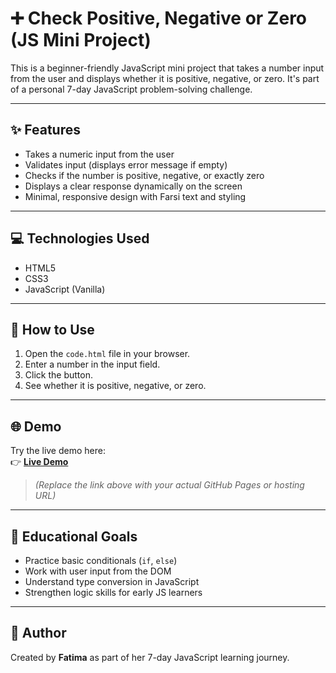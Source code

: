 # ➕ Check Positive, Negative or Zero (JS Mini Project)

This is a beginner-friendly JavaScript mini project that takes a number input from the user and displays whether it is positive, negative, or zero. It's part of a personal 7-day JavaScript problem-solving challenge.

---

## ✨ Features

- Takes a numeric input from the user
- Validates input (displays error message if empty)
- Checks if the number is positive, negative, or exactly zero
- Displays a clear response dynamically on the screen
- Minimal, responsive design with Farsi text and styling

---

## 💻 Technologies Used

- HTML5
- CSS3
- JavaScript (Vanilla)

---

## 🚀 How to Use

1. Open the `code.html` file in your browser.
2. Enter a number in the input field.
3. Click the button.
4. See whether it is positive, negative, or zero.

---

## 🌐 Demo

Try the live demo here:  
👉 **[Live Demo](https://your-demo-link.com)**

> _(Replace the link above with your actual GitHub Pages or hosting URL)_

---

## 📌 Educational Goals

- Practice basic conditionals (`if`, `else`)
- Work with user input from the DOM
- Understand type conversion in JavaScript
- Strengthen logic skills for early JS learners

---

## 🙌 Author

Created by **Fatima** as part of her 7-day JavaScript learning journey.
